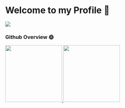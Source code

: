 # Welcome to my Profile 👋
![](https://komarev.com/ghpvc/?username=Sunnyhaze&color=green)

### Github Overview 🌞

<a href="https://github.com/anuraghazra/github-readme-stats">
  <img height="180em" src="https://github-readme-stats.vercel.app/api?username=sunnyhaze&count_private=true&show_icons=true&theme=buefy&bg_color=40,FFFFFF,DDDDFF" />
  <img height="180em" src="https://github-readme-stats.vercel.app/api/top-langs/?username=SunnyHaze&hide=html,javascript,CSS,jupyter%20notebook&bg_color=40,FFFFFF,EEEEFF&layout=compact" />
</a>
<!--  IF you want to create a statisitc band like above, you can visit this offical repo to create and define your own band style:
     https://github.com/anuraghazra/github-readme-stats
-->


